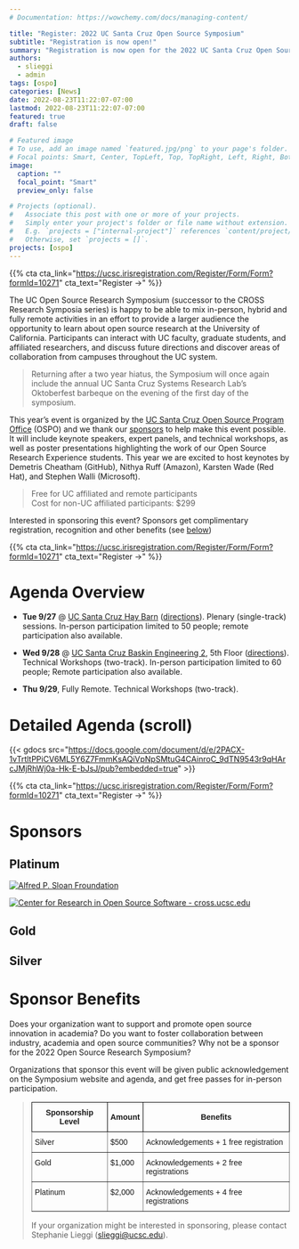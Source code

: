 ```yaml
---
# Documentation: https://wowchemy.com/docs/managing-content/

title: "Register: 2022 UC Santa Cruz Open Source Symposium"
subtitle: "Registration is now open!"
summary: "Registration is now open for the 2022 UC Santa Cruz Open Source Symposium: the hybrid event will take place at UC Santa Cruz on September 27-29, 2022 -- with the not-to-be-missed Systems Oktoberfest returning on the first day's evening at the lovely UC Santa Cruz Hay Barn!"
authors: 
  - slieggi
  - admin
tags: [ospo]
categories: [News]
date: 2022-08-23T11:22:07-07:00
lastmod: 2022-08-23T11:22:07-07:00
featured: true
draft: false

# Featured image
# To use, add an image named `featured.jpg/png` to your page's folder.
# Focal points: Smart, Center, TopLeft, Top, TopRight, Left, Right, BottomLeft, Bottom, BottomRight.
image:
  caption: ""
  focal_point: "Smart"
  preview_only: false

# Projects (optional).
#   Associate this post with one or more of your projects.
#   Simply enter your project's folder or file name without extension.
#   E.g. `projects = ["internal-project"]` references `content/project/deep-learning/index.md`.
#   Otherwise, set `projects = []`.
projects: [ospo]
---
```


{{% cta cta_link="https://ucsc.irisregistration.com/Register/Form/Form?formId=10271" cta_text="Register →" %}}

The UC Open Source Research Symposium (successor to the CROSS Research Symposia series) is happy to be able to mix in-person, hybrid and fully remote activities in an effort to provide a larger audience the opportunity to learn about open source research at the University of California.  Participants can interact with UC faculty, graduate students, and affiliated researchers, and discuss future directions and discover areas of collaboration from campuses throughout the UC system. 

> Returning after a two year hiatus, the Symposium will once again include the annual UC Santa Cruz Systems Research Lab’s Oktoberfest barbeque on the evening of the first day of the symposium.

This year’s event is organized by the [UC Santa Cruz Open Source Program Office](https://ospo.ucsc.edu/) (OSPO) and we thank our [sponsors](#sponsors) to help make this event possible. It will include keynote speakers, expert panels, and technical workshops, as well as poster presentations highlighting the work of our Open Source Research Experience students. This year we are excited to host keynotes by Demetris Cheatham (GitHub), Nithya Ruff (Amazon), Karsten Wade (Red Hat), and Stephen Walli (Microsoft).

> Free for UC affiliated and remote participants  
> Cost for non-UC affiliated participants: $299

Interested in sponsoring this event? Sponsors get complimentary registration, recognition and other benefits (see [below](#sponsor-benefits))

{{% cta cta_link="https://ucsc.irisregistration.com/Register/Form/Form?formId=10271" cta_text="Register →" %}}

# Agenda Overview

- **Tue 9/27** @ [UC Santa Cruz Hay Barn](https://agroecology.ucsc.edu/visit/haybarn.html) ([directions](https://taps.ucsc.edu/pdf/parking-map.pdf)). Plenary (single-track) sessions. In-person participation limited to 50 people; remote participation also available.

- **Wed 9/28** @ [UC Santa Cruz Baskin Engineering 2](https://coarchitects.com/project/engineering-2/), 5th Floor ([directions](https://taps.ucsc.edu/pdf/parking-map.pdf)). Technical Workshops (two-track). In-person participation limited to 60 people; Remote participation also available.

- **Thu 9/29**, Fully Remote. Technical Workshops (two-track).

# Detailed Agenda (scroll)

{{< gdocs src="https://docs.google.com/document/d/e/2PACX-1vTrtltPPiCV6ML5Y6Z7FmmKsAQiVpNpSMtuG4CAinroC_9dTN9543r9qHArcJMjRhWj0a-Hk-E-bJsJ/pub?embedded=true" >}}

{{% cta cta_link="https://ucsc.irisregistration.com/Register/Form/Form?formId=10271" cta_text="Register →" %}}

# Sponsors

## Platinum 

[![Alfred P. Sloan Froundation](Logo-2B-SMALL-Gold-Blue.png)](https://sloan.org)

[![Center for Research in Open Source Software - cross.ucsc.edu](SwagLogo.stickerCropped.png)](https://cross.ucsc.edu)

## Gold

## Silver

# Sponsor Benefits

Does your organization want to support and promote open source innovation in academia? Do you want to foster collaboration between industry, academia and open source communities? Why not be a sponsor for the 2022 Open Source Research Symposium?  

Organizations that sponsor this event will be given public acknowledgement on the Symposium website and agenda, and get free passes for in-person participation.

> <style type="text/css">
.tg  {border-collapse:collapse;border-spacing:0;margin:0px auto;}
.tg td{border-color:black;border-style:solid;border-width:1px;font-family:Arial, sans-serif;font-size:14px;
  overflow:hidden;padding:10px 5px;word-break:normal;}
.tg th{border-color:black;border-style:solid;border-width:1px;font-family:Arial, sans-serif;font-size:14px;
  font-weight:bold;overflow:hidden;padding:10px 5px;word-break:normal;}
.tg .tg-0pky{border-color:inherit;text-align:left;vertical-align:top}
</style>
<table class="tg">
<thead>
  <tr>
    <th class="th-0pky">Sponsorship Level</th>
    <th class="th-0pky">Amount</th>
    <th class="th-0pky">Benefits</th>
  </tr>
</thead>
<tbody>
  <tr>
    <td class="tg-0pky">Silver</td>
    <td class="tg-0pky">$500</td>
    <td class="tg-0pky">Acknowledgements + 1 free registration</td>
  </tr>
  <tr>
    <td class="tg-0pky">Gold</td>
    <td class="tg-0pky">$1,000</td>
    <td class="tg-0pky">Acknowledgements + 2 free registrations</td>
  </tr>
  <tr>
    <td class="tg-0pky">Platinum</td>
    <td class="tg-0pky">$2,000</td>
    <td class="tg-0pky">Acknowledgements + 4 free registrations</td>
  </tr>
</tbody>
</table>  

If your organization might be interested in sponsoring, please contact Stephanie Lieggi ([slieggi@ucsc.edu](mailto:slieggi@ucsc.edu)).